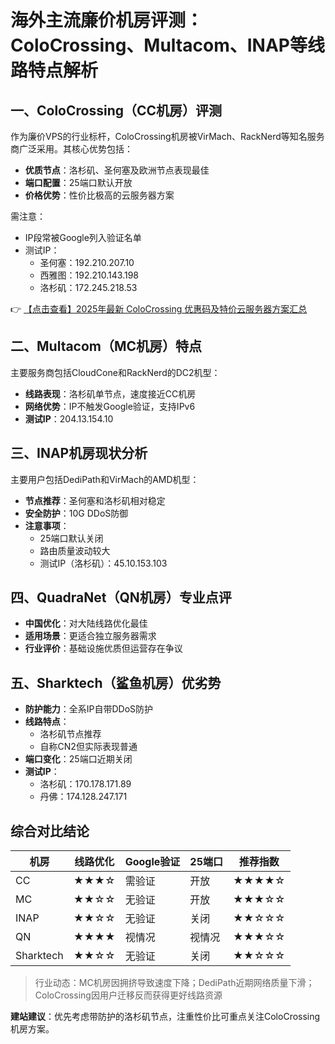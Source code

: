 # 海外主流廉价机房评测：ColoCrossing、Multacom、INAP等线路特点解析

## 一、ColoCrossing（CC机房）评测
作为廉价VPS的行业标杆，ColoCrossing机房被VirMach、RackNerd等知名服务商广泛采用。其核心优势包括：
- **优质节点**：洛杉矶、圣何塞及欧洲节点表现最佳
- **端口配置**：25端口默认开放
- **价格优势**：性价比极高的云服务器方案

需注意：
- IP段常被Google列入验证名单
- 测试IP：
  - 圣何塞：192.210.207.10
  - 西雅图：192.210.143.198
  - 洛杉矶：172.245.218.53

👉 [【点击查看】2025年最新 ColoCrossing 优惠码及特价云服务器方案汇总](https://bit.ly/ColoCrossing)

## 二、Multacom（MC机房）特点
主要服务商包括CloudCone和RackNerd的DC2机型：
- **线路表现**：洛杉矶单节点，速度接近CC机房
- **网络优势**：IP不触发Google验证，支持IPv6
- **测试IP**：204.13.154.10

## 三、INAP机房现状分析
主要用户包括DediPath和VirMach的AMD机型：
- **节点推荐**：圣何塞和洛杉矶相对稳定
- **安全防护**：10G DDoS防御
- **注意事项**：
  - 25端口默认关闭
  - 路由质量波动较大
  - 测试IP（洛杉矶）：45.10.153.103

## 四、QuadraNet（QN机房）专业点评
- **中国优化**：对大陆线路优化最佳
- **适用场景**：更适合独立服务器需求
- **行业评价**：基础设施优质但运营存在争议

## 五、Sharktech（鲨鱼机房）优劣势
- **防护能力**：全系IP自带DDoS防护
- **线路特点**：
  - 洛杉矶节点推荐
  - 自称CN2但实际表现普通
- **端口变化**：25端口近期关闭
- **测试IP**：
  - 洛杉矶：170.178.171.89
  - 丹佛：174.128.247.171

## 综合对比结论
| 机房 | 线路优化 | Google验证 | 25端口 | 推荐指数 |
|------|---------|------------|--------|----------|
| CC   | ★★★☆    | 需验证     | 开放   | ★★★★☆    |
| MC   | ★★☆☆    | 无验证     | 开放   | ★★★☆☆    |
| INAP | ★★☆☆    | 无验证     | 关闭   | ★★☆☆☆    |
| QN   | ★★★★    | 视情况     | 视情况 | ★★★☆☆    |
| Sharktech | ★★☆☆ | 无验证     | 关闭   | ★★☆☆☆    |

> 行业动态：MC机房因拥挤导致速度下降；DediPath近期网络质量下滑；ColoCrossing因用户迁移反而获得更好线路资源

**建站建议**：优先考虑带防护的洛杉矶节点，注重性价比可重点关注ColoCrossing机房方案。